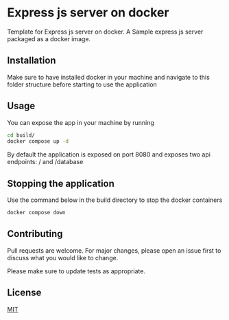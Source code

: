 # Express js server on docker

Template for Express js server on docker. A Sample express js server packaged as a docker image.

## Installation
Make sure to have installed docker in your machine and navigate to this folder structure before starting to use the application


## Usage
You can expose the app in your machine by running

```bash
cd build/
docker compose up -d
```
By default the application is exposed on port 8080 and exposes two api endpoints: / and /database

## Stopping the application

Use the command below in the build directory to stop the docker containers

```bash
docker compose down
```


## Contributing
Pull requests are welcome. For major changes, please open an issue first to discuss what you would like to change.

Please make sure to update tests as appropriate.

## License
[MIT](https://choosealicense.com/licenses/mit/)
